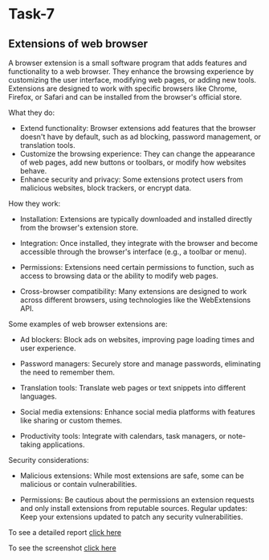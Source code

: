 # Task-7

## Extensions of web browser

A browser extension is a small software program that adds features and functionality to a web browser. They enhance the browsing experience by customizing the user interface, modifying web pages, or adding new tools. Extensions are designed to work with specific browsers like Chrome, Firefox, or Safari and can be installed from the browser's official store. 


What they do:


- Extend functionality:
    Browser extensions add features that the browser doesn't have by default, such as ad blocking, password management, or translation tools. 
- Customize the browsing experience:
    They can change the appearance of web pages, add new buttons or toolbars, or modify how websites behave. 
- Enhance security and privacy:
    Some extensions protect users from malicious websites, block trackers, or encrypt data. 



How they work:

- Installation:
    Extensions are typically downloaded and installed directly from the browser's extension store. 

- Integration:
    Once installed, they integrate with the browser and become accessible through the browser's interface (e.g., a toolbar or menu). 
- Permissions:
    Extensions need certain permissions to function, such as access to browsing data or the ability to modify web pages. 
- Cross-browser compatibility:
    Many extensions are designed to work across different browsers, using technologies like the WebExtensions API. 


Some examples of web browser extensions are:

- Ad blockers: Block ads on websites, improving page loading times and user experience. 

- Password managers: Securely store and manage passwords, eliminating the need to remember them. 

- Translation tools: Translate web pages or text snippets into different languages. 

- Social media extensions: Enhance social media platforms with features like sharing or custom themes. 

- Productivity tools: Integrate with calendars, task managers, or note-taking applications. 


Security considerations:

- Malicious extensions: While most extensions are safe, some can be malicious or contain vulnerabilities. 

- Permissions: Be cautious about the permissions an extension requests and only install extensions from reputable sources. 
    Regular updates: Keep your extensions updated to patch any security vulnerabilities. 


To see a detailed report [click here](report.txt)

To see the screenshot [click here](screenshot)